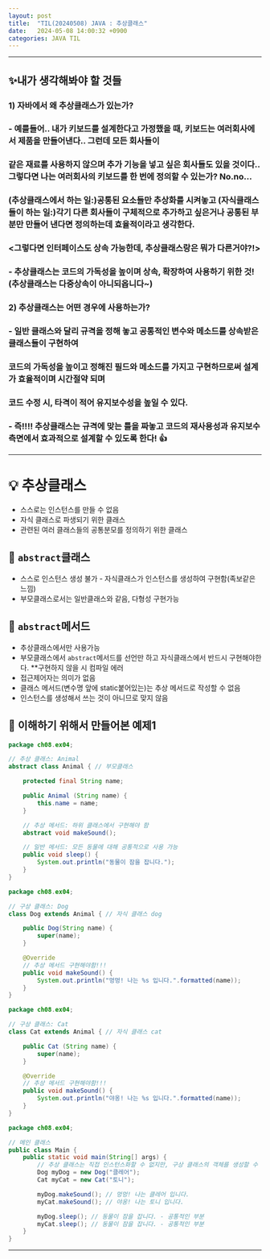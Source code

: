 ```yaml
---
layout: post
title:  "TIL(20240508) JAVA : 추상클래스"
date:   2024-05-08 14:00:32 +0900
categories: JAVA TIL
---
```


---------------------------------------------------------------------------------

## ✨내가 생각해봐야 할 것들
### 1) 자바에서 왜 추상클래스가 있는가?
### - 예를들어.. 내가 키보드를 설계한다고 가정했을 때, 키보드는 여러회사에서 제품을 만들어낸다.. 그런데 모든 회사들이 
### 같은 재료를 사용하지 않으며 추가 기능을 넣고 싶은 회사들도 있을 것이다.. 그렇다면 나는 여러회사의 키보드를 한 번에 정의할 수 있는가? No.no...
### (추상클래스에서 하는 일:)공통된 요소들만 추상화를 시켜놓고 (자식클래스들이 하는 일:)각기 다른 회사들이 구체적으로 추가하고 싶은거나 공통된 부분만 만들어 낸다면 정의하는데 효율적이라고 생각한다.  

### <그렇다면 인터페이스도 상속 가능한데, 추상클래스랑은 뭐가 다른거야?!>
### - 추상클래스는 코드의 가독성을 높이며 상속, 확장하여 사용하기 위한 것! (추상클래스는 다중상속이 아니되옵니다~)

### 2) 추상클래스는 어떤 경우에 사용하는가?
### - 일반 클래스와 달리 규격을 정해 놓고 공통적인 변수와 메소드를 상속받은 클래스들이 구현하여
### 코드의 가독성을 높이고 정해진 필드와 메소드를 가지고 구현하므로써 설계가 효율적이며 시간절약 되며
### 코드 수정 시, 타격이 적어 유지보수성을 높일 수 있다. 
### - 즉!!!! 추상클래스는 규격에 맞는 틀을 짜놓고 코드의 재사용성과 유지보수 측면에서 효과적으로 설계할 수 있도록 한다! 👍

-------------------------------------------------------------------------------------

# 💡 추상클래스
- 스스로는 인스턴스를 만들 수 없음
- 자식 클래스로 파생되기 위한 클래스
- 관련된 여러 클래스들의 공통분모를 정의하기 위한 클래스
<!-- - 부모와 자식간의 상속관계에서 이루어짐 -->

## 📌 `abstract`클래스
- 스스로 인스턴스 생성 불가 - 자식클래스가 인스턴스를 생성하여 구현함(족보같은 느낌)
- 부모클래스로서는 일반클래스와 같음, 다형성 구현가능

## 📌 `abstract`메서드
- 추상클래스에서만 사용가능
- 부모클래스에서 `abstract`메서드를 선언만 하고 자식클래스에서 반드시 구현해야한다. **구현하지 않을 시 컴파일 에러
- 접근제어자는 의미가 없음
- 클래스 메서드(변수명 앞에 static붙어있는)는 추상 메서드로 작성할 수 없음
- 인스턴스를 생성해서 쓰는 것이 아니므로 맞지 않음

## 💬 이해하기 위해서 만들어본 예제1 
```java
package ch08.ex04;

// 추상 클래스: Animal 
abstract class Animal { // 부모클래스

    protected final String name;

    public Animal (String name) {
        this.name = name;
    }

    // 추상 메서드: 하위 클래스에서 구현해야 함
    abstract void makeSound();

    // 일반 메서드: 모든 동물에 대해 공통적으로 사용 가능
    public void sleep() {
        System.out.println("동물이 잠을 잡니다.");
    }
}
```
```java
package ch08.ex04;

// 구상 클래스: Dog
class Dog extends Animal { // 자식 클래스 dog

    public Dog(String name) {
        super(name);
    }

    @Override
    // 추상 메서드 구현해야함!!!
    public void makeSound() {
        System.out.println("멍멍! 나는 %s 입니다.".formatted(name));
    }
}
```
```java
package ch08.ex04;

// 구상 클래스: Cat
class Cat extends Animal { // 자식 클래스 cat

    public Cat (String name) {
        super(name);
    }

    @Override
    // 추상 메서드 구현해야함!!!
    public void makeSound() {
        System.out.println("야옹! 나는 %s 입니다.".formatted(name));
    }
}

```
```java
package ch08.ex04;

// 메인 클래스
public class Main {
    public static void main(String[] args) {
        // 추상 클래스는 직접 인스턴스화할 수 없지만, 구상 클래스의 객체를 생성할 수 있습니다.
        Dog myDog = new Dog("클레어"); 
        Cat myCat = new Cat("토니");

        myDog.makeSound(); // 멍멍! 나는 클레어 입니다.
        myCat.makeSound(); // 야옹! 나는 토니 입니다.

        myDog.sleep(); // 동물이 잠을 잡니다. - 공통적인 부분
        myCat.sleep(); // 동물이 잠을 잡니다. - 공통적인 부분
    }
}

```
-----------------------------------------------------

[자바 추상클래스란?]: https://limkydev.tistory.com/188#google_vignette
